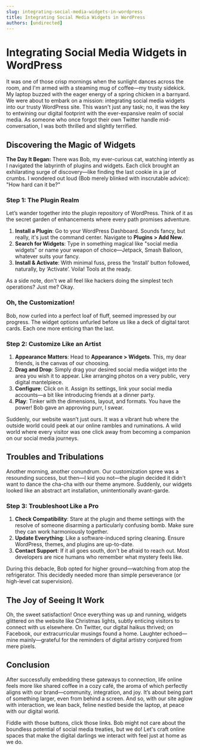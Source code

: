 ```yaml
---
slug: integrating-social-media-widgets-in-wordpress
title: Integrating Social Media Widgets in WordPress
authors: [undirected]
---
```



# Integrating Social Media Widgets in WordPress

It was one of those crisp mornings when the sunlight dances across the room, and I'm armed with a steaming mug of coffee—my trusty sidekick. My laptop buzzed with the eager energy of a spring chicken in a barnyard. We were about to embark on a mission: integrating social media widgets into our trusty WordPress site. This wasn't just any task; no, it was the key to entwining our digital footprint with the ever-expansive realm of social media. As someone who once forgot their own Twitter handle mid-conversation, I was both thrilled and slightly terrified.

## Discovering the Magic of Widgets

**The Day It Began:** There was Bob, my ever-curious cat, watching intently as I navigated the labyrinth of plugins and widgets. Each click brought an exhilarating surge of discovery—like finding the last cookie in a jar of crumbs. I wondered out loud (Bob merely blinked with inscrutable advice): "How hard can it be?"

### Step 1: The Plugin Realm

Let’s wander together into the plugin repository of WordPress. Think of it as the secret garden of enhancements where every path promises adventure. 
1. **Install a Plugin**: Go to your WordPress Dashboard. Sounds fancy, but really, it's just the command center. Navigate to **Plugins > Add New**. 
2. **Search for Widgets**: Type in something magical like "social media widgets" or name your weapon of choice—Jetpack, Smash Balloon, whatever suits your fancy.
3. **Install & Activate**: With minimal fuss, press the ‘Install’ button followed, naturally, by ‘Activate’. Voila! Tools at the ready.

As a side note, don't we all feel like hackers doing the simplest tech operations? Just me? Okay. 

### Oh, the Customization!

Bob, now curled into a perfect loaf of fluff, seemed impressed by our progress. The widget options unfurled before us like a deck of digital tarot cards. Each one more enticing than the last. 

### Step 2: Customize Like an Artist

1. **Appearance Matters**: Head to **Appearance > Widgets**. This, my dear friends, is the canvas of our choosing.
2. **Drag and Drop**: Simply drag your desired social media widget into the area you wish it to appear. Like arranging photos on a very public, very digital mantelpiece.
3. **Configure**: Click on it. Assign its settings, link your social media accounts—a bit like introducing friends at a dinner party.
4. **Play**: Tinker with the dimensions, layout, and formats. You have the power! Bob gave an approving purr, I swear.

Suddenly, our website wasn’t just ours. It was a vibrant hub where the outside world could peek at our online rambles and ruminations. A wild world where every visitor was one click away from becoming a companion on our social media journeys.

## Troubles and Tribulations

Another morning, another conundrum. Our customization spree was a resounding success, but then—I kid you not—the plugin decided it didn't want to dance the cha-cha with our theme anymore. Suddenly, our widgets looked like an abstract art installation, unintentionally avant-garde.

### Step 3: Troubleshoot Like a Pro

1. **Check Compatibility**: Stare at the plugin and theme settings with the resolve of someone disarming a particularly confusing bomb. Make sure they can work harmoniously together.
2. **Update Everything**: Like a software-induced spring cleaning. Ensure WordPress, themes, and plugins are up-to-date.
3. **Contact Support**: If it all goes south, don't be afraid to reach out. Most developers are nice humans who remember what mystery feels like.

During this debacle, Bob opted for higher ground—watching from atop the refrigerator. This decidedly needed more than simple perseverance (or high-level cat supervision).

## The Joy of Seeing It Work

Oh, the sweet satisfaction! Once everything was up and running, widgets glittered on the website like Christmas lights, subtly enticing visitors to connect with us elsewhere. On Twitter, our digital haikus thrived; on Facebook, our extracurricular musings found a home. Laughter echoed—mine mainly—grateful for the reminders of digital artistry conjured from mere pixels.

## Conclusion

After successfully embedding these gateways to connection, life online feels more like shared coffee in a cozy café, the aroma of which perfectly aligns with our brand—community, integration, and joy. It’s about being part of something larger, even from behind a screen. And so, with our site aglow with interaction, we lean back, feline nestled beside the laptop, at peace with our digital world.

Fiddle with those buttons, click those links. Bob might not care about the boundless potential of social media treaties, but we do! Let's craft online spaces that make the digital darlings we interact with feel just at home as we do.